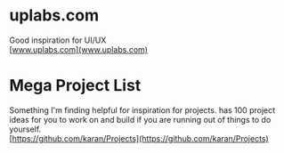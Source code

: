 # uplabs.com
Good inspiration for UI/UX  
[www.uplabs.com](www.uplabs.com)

# Mega Project List
Something I'm finding helpful for inspiration for projects.
has 100 project ideas for you to work on and build if you are running out of things to do yourself.  
[https://github.com/karan/Projects](https://github.com/karan/Projects)

